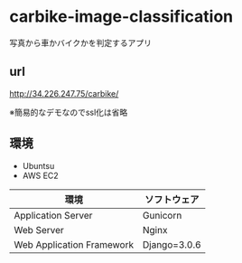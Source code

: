 # carbike-image-classification
写真から車かバイクかを判定するアプリ

## url
http://34.226.247.75/carbike/

※簡易的なデモなのでssl化は省略

## 環境

- Ubuntsu
- AWS EC2

| 環境 | ソフトウェア |
| ---- | ---- |
| Application Server | Gunicorn |
| Web Server | Nginx |
| Web Application Framework | Django=3.0.6 |
